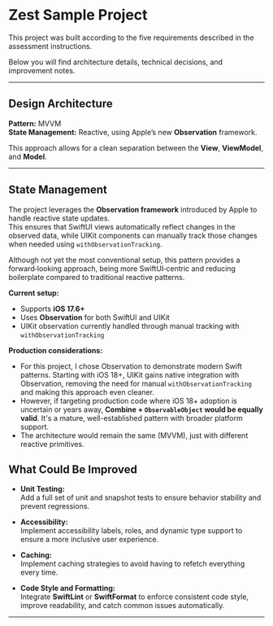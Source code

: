 # Zest Sample Project

This project was built according to the five requirements described in the assessment instructions.

Below you will find architecture details, technical decisions, and improvement notes.

---

## Design Architecture

**Pattern:** MVVM  
**State Management:** Reactive, using Apple’s new **Observation** framework.

This approach allows for a clean separation between the **View**, **ViewModel**, and **Model**.

---

## State Management

The project leverages the **Observation framework** introduced by Apple to handle reactive state updates.  
This ensures that SwiftUI views automatically reflect changes in the observed data, while UIKit components can manually track those changes when needed using `withObservationTracking`.

Although not yet the most conventional setup, this pattern provides a forward‑looking approach, being more SwiftUI‑centric and reducing boilerplate compared to traditional reactive patterns.

**Current setup:**
- Supports **iOS 17.6+**
- Uses **Observation** for both SwiftUI and UIKit
- UIKit observation currently handled through manual tracking with `withObservationTracking`

**Production considerations:**
- For this project, I chose Observation to demonstrate modern Swift patterns. Starting with iOS 18+, UIKit gains native integration with Observation, removing the need for manual `withObservationTracking` and making this approach even cleaner.
- However, if targeting production code where iOS 18+ adoption is uncertain or years away, **Combine + `ObservableObject` would be equally valid**. It's a mature, well-established pattern with broader platform support.
- The architecture would remain the same (MVVM), just with different reactive primitives.

## What Could Be Improved

- **Unit Testing:**  
  Add a full set of unit and snapshot tests to ensure behavior stability and prevent regressions.

- **Accessibility:**  
  Implement accessibility labels, roles, and dynamic type support to ensure a more inclusive user experience.

- **Caching:**  
  Implement caching strategies to avoid having to refetch everything every time.

- **Code Style and Formatting:**  
  Integrate **SwiftLint** or **SwiftFormat** to enforce consistent code style, improve readability, and catch common issues automatically.
---